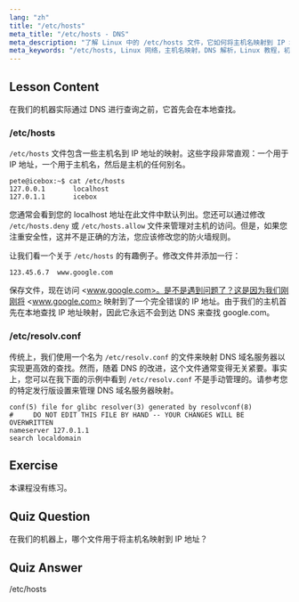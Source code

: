 ```yaml
---
lang: "zh"
title: "/etc/hosts"
meta_title: "/etc/hosts - DNS"
meta_description: "了解 Linux 中的 /etc/hosts 文件，它如何将主机名映射到 IP 地址，以及它在 DNS 解析中的作用。理解基本的网络配置。"
meta_keywords: "/etc/hosts, Linux 网络，主机名映射，DNS 解析，Linux 教程，初学者指南"
---
```


## Lesson Content

在我们的机器实际通过 DNS 进行查询之前，它首先会在本地查找。

### /etc/hosts

`/etc/hosts` 文件包含一些主机名到 IP 地址的映射。这些字段非常直观：一个用于 IP 地址，一个用于主机名，然后是主机的任何别名。

```plaintext
pete@icebox:~$ cat /etc/hosts
127.0.0.1       localhost
127.0.1.1       icebox
```

您通常会看到您的 localhost 地址在此文件中默认列出。您还可以通过修改 `/etc/hosts.deny` 或 `/etc/hosts.allow` 文件来管理对主机的访问。但是，如果您注重安全性，这并不是正确的方法，您应该修改您的防火墙规则。

让我们看一个关于 `/etc/hosts` 的有趣例子。修改文件并添加一行：

```plaintext
123.45.6.7  www.google.com
```

保存文件，现在访问 <www.google.com>。是不是遇到问题了？这是因为我们刚刚将 <www.google.com> 映射到了一个完全错误的 IP 地址。由于我们的主机首先在本地查找 IP 地址映射，因此它永远不会到达 DNS 来查找 google.com。

### /etc/resolv.conf

传统上，我们使用一个名为 `/etc/resolv.conf` 的文件来映射 DNS 域名服务器以实现更高效的查找。然而，随着 DNS 的改进，这个文件通常变得无关紧要。事实上，您可以在我下面的示例中看到 `/etc/resolv.conf` 不是手动管理的。请参考您的特定发行版设置来管理 DNS 域名服务器映射。

```plaintext
conf(5) file for glibc resolver(3) generated by resolvconf(8)
#     DO NOT EDIT THIS FILE BY HAND -- YOUR CHANGES WILL BE OVERWRITTEN
nameserver 127.0.1.1
search localdomain
```

## Exercise

本课程没有练习。

## Quiz Question

在我们的机器上，哪个文件用于将主机名映射到 IP 地址？

## Quiz Answer

/etc/hosts
